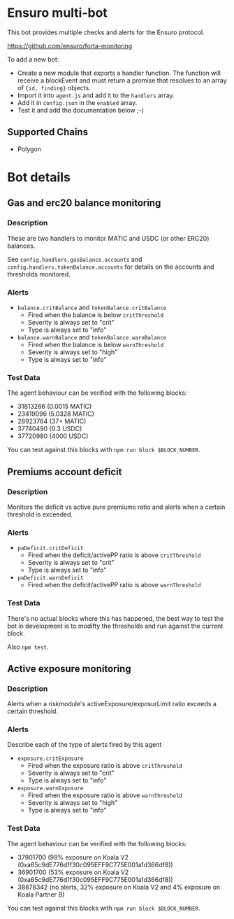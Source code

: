 # Ensuro multi-bot

This bot provides multiple checks and alerts for the Ensuro protocol.

https://github.com/ensuro/forta-monitoring

To add a new bot:

- Create a new module that exports a handler function. The function will receive a blockEvent and must return a promise that resolves to an array of `{id, finding}` objects.
- Import it into `agent.js` and add it to the `handlers` array.
- Add it in `config.json` in the `enabled` array.
- Test it and add the documentation below ;-)

## Supported Chains

- Polygon

# Bot details

## Gas and erc20 balance monitoring

### Description

These are two handlers to monitor MATIC and USDC (or other ERC20) balances.

See `config.handlers.gasBalance.accounts` and `config.handlers.tokenBalance.accounts` for details on the accounts and thresholds monitored.

### Alerts

- `balance.critBalance` and `tokenBalance.critBalance`
  - Fired when the balance is below `critThreshold`
  - Severity is always set to "crit"
  - Type is always set to "info"
- `balance.warnBalance` and `tokenBalance.warnBalance`
  - Fired when the balance is below `warnThreshold`
  - Severity is always set to "high"
  - Type is always set to "info"

### Test Data

The agent behaviour can be verified with the following blocks:

- 31813266 (0.0015 MATIC)
- 23419096 (5.0328 MATIC)
- 28923764 (37+ MATIC)
- 37740490 (0.3 USDC)
- 37720980 (4000 USDC)

You can test against this blocks with `npm run block $BLOCK_NUMBER`.

## Premiums account deficit

### Description

Monitors the deficit vs active pure premiums ratio and alerts when a certain threshold is exceeded.

### Alerts

- `paDeficit.critDeficit`
  - Fired when the deficit/activePP ratio is above `critThreshold`
  - Severity is always set to "crit"
  - Type is always set to "info"
- `paDeficit.warnDeficit`
  - Fired when the deficit/activePP ratio is above `warnThreshold`

### Test Data

There's no actual blocks where this has happened, the best way to test the bot in development is to modifty the thresholds and run against the current block.

Also `npm test`.

## Active exposure monitoring

### Description

Alerts when a riskmodule's activeExposure/exposurLimit ratio exceeds a certain threshold.

### Alerts

Describe each of the type of alerts fired by this agent

- `exposure.critExposure`
  - Fired when the exposure ratio is above `critThreshold`
  - Severity is always set to "crit"
  - Type is always set to "info"
- `exposure.warnExposure`
  - Fired when the exposure ratio is above `warnThreshold`
  - Severity is always set to "high"
  - Type is always set to "info"

### Test Data

The agent behaviour can be verified with the following blocks:

- 37901700 (99% exposure on Koala V2 (0xa65c9dE776d1f30c095EFF9C775E001a1d366df8))
- 36901700 (53% exposure on Koala V2 (0xa65c9dE776d1f30c095EFF9C775E001a1d366df8))
- 38878342 (no alerts, 32% exposure on Koala V2 and 4% exposure on Koala Partner B)

You can test against this blocks with `npm run block $BLOCK_NUMBER`.
